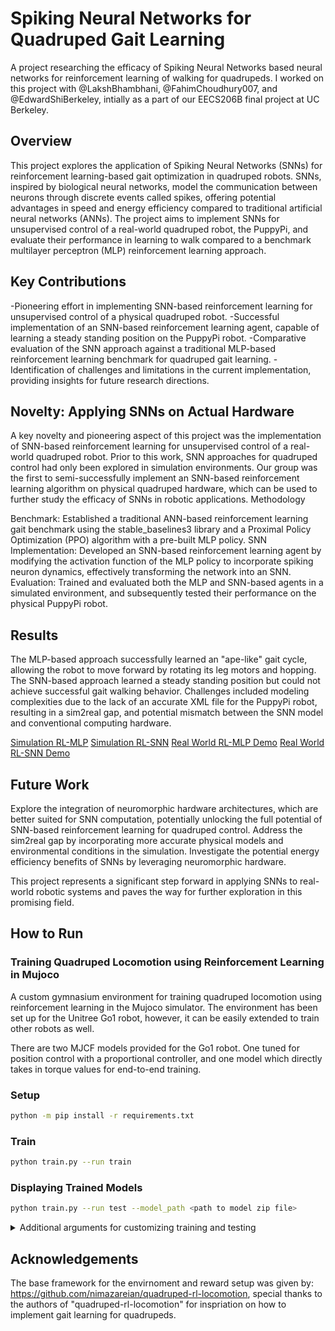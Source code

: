 # Spiking Neural Networks for Quadruped Gait Learning
A project researching the efficacy of Spiking Neural Networks based neural networks for reinforcement learning of walking for quadrupeds. I worked on this project with @LakshBhambhani, @FahimChoudhury007, and @EdwardShiBerkeley, intially as a part of our EECS206B final project at UC Berkeley.

## Overview
This project explores the application of Spiking Neural Networks (SNNs) for reinforcement learning-based gait optimization in quadruped robots. SNNs, inspired by biological neural networks, model the communication between neurons through discrete events called spikes, offering potential advantages in speed and energy efficiency compared to traditional artificial neural networks (ANNs).
The project aims to implement SNNs for unsupervised control of a real-world quadruped robot, the PuppyPi, and evaluate their performance in learning to walk compared to a benchmark multilayer perceptron (MLP) reinforcement learning approach.

## Key Contributions

-Pioneering effort in implementing SNN-based reinforcement learning for unsupervised control of a physical quadruped robot.
-Successful implementation of an SNN-based reinforcement learning agent, capable of learning a steady standing position on the PuppyPi robot.
-Comparative evaluation of the SNN approach against a traditional MLP-based reinforcement learning benchmark for quadruped gait learning.
-Identification of challenges and limitations in the current implementation, providing insights for future research directions.

## Novelty: Applying SNNs on Actual Hardware
A key novelty and pioneering aspect of this project was the implementation of SNN-based reinforcement learning for unsupervised control of a real-world quadruped robot. Prior to this work, SNN approaches for quadruped control had only been explored in simulation environments. Our group was the first to semi-successfully implement an SNN-based reinforcement learning algorithm on physical quadruped hardware, which can be used to further study the efficacy of SNNs in robotic applications.
Methodology

Benchmark: Established a traditional ANN-based reinforcement learning gait benchmark using the stable_baselines3 library and a Proximal Policy Optimization (PPO) algorithm with a pre-built MLP policy.
SNN Implementation: Developed an SNN-based reinforcement learning agent by modifying the activation function of the MLP policy to incorporate spiking neuron dynamics, effectively transforming the network into an SNN.
Evaluation: Trained and evaluated both the MLP and SNN-based agents in a simulated environment, and subsequently tested their performance on the physical PuppyPi robot.

## Results

The MLP-based approach successfully learned an "ape-like" gait cycle, allowing the robot to move forward by rotating its leg motors and hopping.
The SNN-based approach learned a steady standing position but could not achieve successful gait walking behavior.
Challenges included modeling complexities due to the lack of an accurate XML file for the PuppyPi robot, resulting in a sim2real gap, and potential mismatch between the SNN model and conventional computing hardware.


[Simulation RL-MLP](https://youtu.be/wbziPAfzTOY)
[Simulation RL-SNN](https://youtu.be/OcE09OZipx0?t=106)
[Real World RL-MLP Demo](https://youtu.be/tYcQa-Ws68Q)
[Real World RL-SNN Demo](https://youtu.be/57tLUr4B-6M)

## Future Work

Explore the integration of neuromorphic hardware architectures, which are better suited for SNN computation, potentially unlocking the full potential of SNN-based reinforcement learning for quadruped control.
Address the sim2real gap by incorporating more accurate physical models and environmental conditions in the simulation.
Investigate the potential energy efficiency benefits of SNNs by leveraging neuromorphic hardware.

This project represents a significant step forward in applying SNNs to real-world robotic systems and paves the way for further exploration in this promising field.




## How to Run
### Training Quadruped Locomotion using Reinforcement Learning in Mujoco

A custom gymnasium environment for training quadruped locomotion using reinforcement learning in the Mujoco simulator. The environment has been set up for the Unitree Go1 robot, however, it can be easily extended to train other robots as well. 

There are two MJCF models provided for the Go1 robot. One tuned for position control with a proportional controller, and one model which directly takes in torque values for end-to-end training.

### Setup
```bash
python -m pip install -r requirements.txt
```

### Train
```bash
python train.py --run train
```

### Displaying Trained Models 

```bash
python train.py --run test --model_path <path to model zip file>
```

<details>
  <summary>Additional arguments for customizing training and testing</summary>

    usage: train.py [-h] --run {train,test} [--run_name RUN_NAME] [--num_parallel_envs NUM_PARALLEL_ENVS]
                    [--num_test_episodes NUM_TEST_EPISODES] [--record_test_episodes] [--total_timesteps TOTAL_TIMESTEPS]      
                    [--eval_frequency EVAL_FREQUENCY] [--model_path MODEL_PATH] [--seed SEED]

    optional arguments:
    -h, --help            show this help message and exit
    --run {train,test}
    --run_name RUN_NAME   Custom name of the run. Note that all runs are saved in the 'models' directory and have the       
                            training time prefixed.
    --num_parallel_envs NUM_PARALLEL_ENVS
                            Number of parallel environments while training
    --model_path MODEL_PATH
                            Path to the model (.zip)
    --seed SEED

</details>

## Acknowledgements 
The base framework for the envirnoment and reward setup was given by: https://github.com/nimazareian/quadruped-rl-locomotion, special thanks to the authors of "quadruped-rl-locomotion" for inspriation on how to implement gait learning for quadrupeds. 


